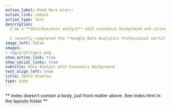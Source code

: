 ```yaml
---
action_label: Read More &rarr;
action_link: /about
action_type: text
description: 
  I am a **data/business analyst** with economics background and strong foundation in programming and applied research. I specialize in transforming data into insights that help informed decision-making, improve processes, and support strategic business outcomes. I often use causal inference and experimentation methods.
  
  I recently completed the **Google Data Analytics Professional Certificate**, expanding my skills in data wrangling, visualization, and business problem-solving using industry-standard tools.
image_left: false
images:
- img/profilepic.png
show_action_link: true
show_social_links: true
subtitle: Data Analyst with Economics Background
text_align_left: true
title: Zahra Shamlou
type: home
---
```


** index doesn't contain a body, just front matter above.
See index.html in the layouts folder **
